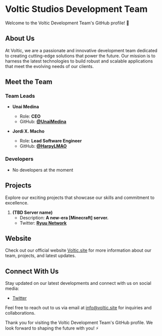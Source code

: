 # Voltic Studios Development Team

Welcome to the Voltic Development Team's GitHub profile! 🚀

## About Us

At Voltic, we are a passionate and innovative development team dedicated to creating cutting-edge solutions that power the future. Our mission is to harness the latest technologies to build robust and scalable applications that meet the evolving needs of our clients.

## Meet the Team

### Team Leads

- **Unai Medina**
  - Role: **CEO**
  - GitHub: **[@UnaiMedina](https://github.com/unaimedina)**

- **Jordi X. Macho**
  - Role: **Lead Software Engineer**
  - GitHub: **[@HarpyLMAO](https://github.com/harpylmao)**

### Developers

- No developers at the moment

## Projects

Explore our exciting projects that showcase our skills and commitment to excellence.

1. **(TBD Server name)**
   - Description: **A new-era [Minecraft] server.**
   - Twitter: **[Ryuu Network](https://twitter.com/RyuuNetwork)**

## Website

Check out our official website [Voltic.site](https://voltic.site) for more information about our team, projects, and latest updates.

## Connect With Us

Stay updated on our latest developments and connect with us on social media:

- [Twitter](https://twitter.com/volticstudio)

Feel free to reach out to us via email at [info@voltic.site](mailto:info@voltic.site) for inquiries and collaborations.

Thank you for visiting the Voltic Development Team's GitHub profile. We look forward to shaping the future with you! ⚡️
